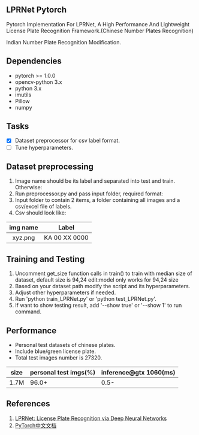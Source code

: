 ## LPRNet Pytorch
Pytorch Implementation For LPRNet, A High Performance And Lightweight License Plate Recognition Framework.(Chinese Number Plates Recognition)

Indian Number Plate Recognition Modification.

## Dependencies

- pytorch >= 1.0.0
- opencv-python 3.x
- python 3.x
- imutils
- Pillow
- numpy

## Tasks

- [x] Dataset preprocessor for csv label format. 
- [ ] Tune hyperparameters.

## Dataset preprocessing

1. Image name should be its label and separated into test and train. Otherwise:
2. Run preprocessor.py and pass input folder, required format:
3. Input folder to contain 2 items, a folder containing all images and a csv/excel file of labels.
4. Csv should look like:

| img name | Label |
| :----: | :----: |
| xyz.png  | KA 00 XX 0000 |



## Training and Testing

1. Uncomment get_size function calls in train() to train with median size of dataset, default size is 94,24 edit:model only works for 94,24 size
2. Based on your dataset path modify the script and its hyperparameters.
3. Adjust other hyperparameters if needed.
4. Run 'python train_LPRNet.py' or 'python test_LPRNet.py'.
5. If want to show testing result, add '--show true' or '--show 1' to run command.

## Performance 

- Personal test datasets of chinese plates.
- Include blue/green license plate.
- Total test images number is 27320.

|  size  | personal test imgs(%) | inference@gtx 1060(ms) |
| ------ | --------------------- | ---------------------- |
|  1.7M  |         96.0+         |          0.5-          |

## References

1. [LPRNet: License Plate Recognition via Deep Neural Networks](https://arxiv.org/abs/1806.10447v1)
2. [PyTorch中文文档](https://pytorch-cn.readthedocs.io/zh/latest/)

